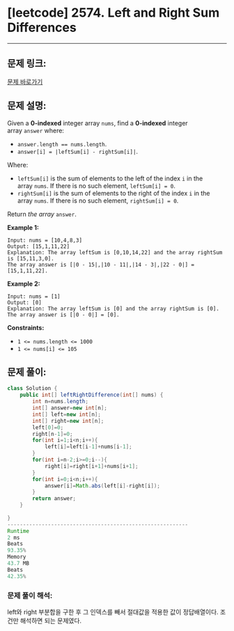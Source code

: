 # [leetcode] 2574. Left and Right Sum Differences

---

## 문제 링크:

[문제 바로가기](https://leetcode.com/problems/left-and-right-sum-differences/)

## 문제 설명:

Given a **0-indexed** integer array `nums`, find a **0-indexed** integer array `answer` where:

- `answer.length == nums.length`.
- `answer[i] = |leftSum[i] - rightSum[i]|`.

Where:

- `leftSum[i]` is the sum of elements to the left of the index `i` in the array `nums`. If there is no such element, `leftSum[i] = 0`.
- `rightSum[i]` is the sum of elements to the right of the index `i` in the array `nums`. If there is no such element, `rightSum[i] = 0`.

Return *the array* `answer`.

**Example 1:**

```
Input: nums = [10,4,8,3]
Output: [15,1,11,22]
Explanation: The array leftSum is [0,10,14,22] and the array rightSum is [15,11,3,0].
The array answer is [|0 - 15|,|10 - 11|,|14 - 3|,|22 - 0|] = [15,1,11,22].

```

**Example 2:**

```
Input: nums = [1]
Output: [0]
Explanation: The array leftSum is [0] and the array rightSum is [0].
The array answer is [|0 - 0|] = [0].

```

**Constraints:**

- `1 <= nums.length <= 1000`
- `1 <= nums[i] <= 105`

## 문제 풀이:

```java
class Solution {
    public int[] leftRightDifference(int[] nums) {
        int n=nums.length;
        int[] answer=new int[n];
        int[] left=new int[n];
        int[] right=new int[n];
        left[0]=0;
        right[n-1]=0;
        for(int i=1;i<n;i++){
            left[i]=left[i-1]+nums[i-1];
        }
        for(int i=n-2;i>=0;i--){
            right[i]=right[i+1]+nums[i+1];
        }
        for(int i=0;i<n;i++){
            answer[i]=Math.abs(left[i]-right[i]);
        }
        return answer;
    }
    
}
----------------------------------------------------------
Runtime
2 ms
Beats
93.35%
Memory
43.7 MB
Beats
42.35%
```

### **문제 풀이 해석:**

left와 right 부분합을 구한 후 그 인덱스를 빼서 절대값을 적용한 값이 정답배열이다. 조건만 해석하면 되는 문제였다.